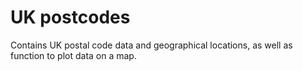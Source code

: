 # UK postcodes

Contains UK postal code data and geographical locations, as well as function to plot data on a map.